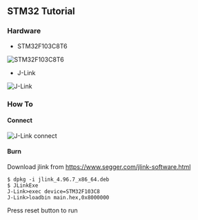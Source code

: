 ## STM32 Tutorial

### Hardware

* STM32F103C8T6

![STM32F103C8T6](http://gd4.alicdn.com/imgextra/i4/87224073/T2Elr3XutaXXXXXXXX_!!87224073.jpg)

* J-Link

![J-Link](http://www.positive-one.com/images/SEGGER/Segger_jlink.jpg)

### How To

#### Connect

![J-Link connect](http://gd1.alicdn.com/imgextra/i1/87224073/T2Uuf4XE8XXXXXXXXX_!!87224073.jpg)

#### Burn

Download jlink from https://www.segger.com/jlink-software.html

    $ dpkg -i jlink_4.96.7_x86_64.deb
    $ JLinkExe
    J-Link>exec device=STM32F103C8
    J-Link>loadbin main.hex,0x8000000

Press reset button to run
